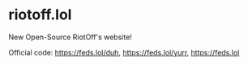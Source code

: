 # riotoff.lol

New Open-Source RiotOff's website!

Official code: https://feds.lol/duh, https://feds.lol/yurr, https://feds.lol

